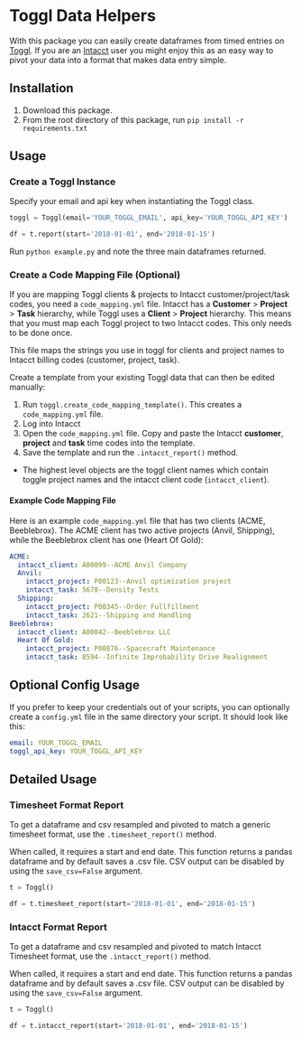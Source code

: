 # Toggl Data Helpers

With this package you can easily create dataframes from timed entries on [Toggl](https://toggl.com). If you are an [Intacct](https://www.intacct.com) user you might enjoy this as an easy way to pivot your data into a format that makes data entry simple.

## Installation

1. Download this package.
2. From the root directory of this package, run `pip install -r requirements.txt`

## Usage

### Create a Toggl Instance

Specify your email and api key when instantiating the Toggl class.

```python
toggl = Toggl(email='YOUR_TOGGL_EMAIL', api_key='YOUR_TOGGL_API_KEY')

df = t.report(start='2018-01-01', end='2018-01-15')
```

Run `python example.py` and note the three main dataframes returned.

### Create a Code Mapping File (Optional)

If you are mapping Toggl clients & projects to Intacct customer/project/task codes, you need a `code_mapping.yml` file. Intacct has a **Customer** > **Project** > **Task** hierarchy, while Toggl uses a **Client** > **Project** hierarchy. This means that you must map each Toggl project to two Intacct codes. This only needs to be done once.

This file maps the strings you use in toggl for clients and project names to Intacct billing codes (customer, project, task).

Create a template from your existing Toggl data that can then be edited manually:

1. Run `toggl.create_code_mapping_template()`. This creates a `code_mapping.yml` file.
2. Log into Intacct
3. Open the `code_mapping.yml` file. Copy and paste the Intacct **customer**, **project** and **task** time codes into the template.
4. Save the template and run the `.intacct_report()` method.

- The highest level objects are the toggl client names which contain toggle 
project names and the intacct client code (`intacct_client`).

#### Example Code Mapping File

Here is an example `code_mapping.yml` file that has two clients (ACME, Beeblebrox). The ACME client has two active projects (Anvil, Shipping), while the Beeblebrox client has one (Heart Of Gold):

```yaml
ACME:
  intacct_client: A00099--ACME Anvil Company
  Anvil:
    intacct_project: P00123--Anvil optimization project
    intacct_task: 5678--Density Tests
  Shipping:
    intacct_project: P00345--Order Fullfillment
    intacct_task: 2621--Shipping and Handling
Beeblebrox:
  intacct_client: A00042--Beeblebrox LLC
  Heart Of Gold:
    intacct_project: P00876--Spacecraft Maintenance
    intacct_task: 8594--Infinite Improbability Drive Realignment
```

## Optional Config Usage

If you prefer to keep your credentials out of your scripts, you can optionally create a `config.yml` file in the same directory your script. It should look like this:

```yaml
email: YOUR_TOGGL_EMAIL
toggl_api_key: YOUR_TOGGL_API_KEY
```

## Detailed Usage

### Timesheet Format Report

To get a dataframe and csv resampled and pivoted to match a generic timesheet 
format, use the `.timesheet_report()` method.

When called, it requires a start and end date. This function returns a pandas
dataframe and by default saves a .csv file. CSV output can be disabled by using
the `save_csv=False` argument.

```python
t = Toggl()

df = t.timesheet_report(start='2018-01-01', end='2018-01-15')
```

### Intacct Format Report

To get a dataframe and csv resampled and pivoted to match Intacct Timesheet 
format, use the `.intacct_report()` method.

When called, it requires a start and end date. This function returns a pandas
dataframe and by default saves a .csv file. CSV output can be disabled by using
the `save_csv=False` argument.

```python
t = Toggl()

df = t.intacct_report(start='2018-01-01', end='2018-01-15')
```